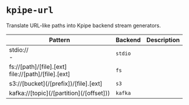 # `kpipe-url`

Translate URL-like paths into Kpipe backend stream generators.

| Pattern | Backend | Description |
|---|---|---|
| stdio://  <br/> - | `stdio` | |
| fs://[path]/[file].[ext] <br/> file://[path]/[file].[ext] | `fs` | |
| s3://[bucket]\(/[prefix]\)/[file].[ext] | `s3` | |
| kafka://[topic]\(/[partition]\(/[offset]\)\)| `kafka` | |
